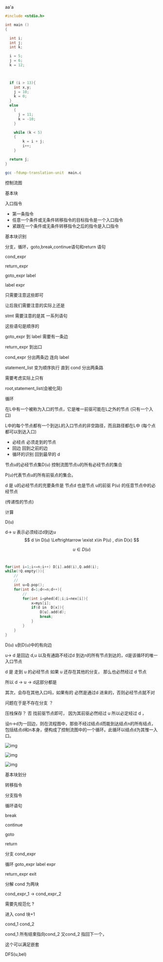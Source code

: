 aa'a



```c
#include <stdio.h>

int main ()
{

  int i;
  int j;
  int k;

  i = 5;
  j = 6;
  k = 12;

   

  if (i > 13){
    int x,y;
	j = 10;
	k = 0;	
  }
  else
    {
      j = 11;
      k = -10;
    }

    while (k < 5)
    {
        k = i + j;
        i++;      
    }

  return j;
}

```





```bash
gcc -fdump-translation-unit  main.c
```









控制流图







基本块





入口指令

* 第一条指令
* 任意一个条件或无条件转移指令的目标指令是一个入口指令
* 紧跟在一个条件或无条件转移指令之后的指令是入口指令





基本块识别



分支，循环，goto,break,continue语句和return 语句







cond_expr

return_expr

goto_expr label

label expr





只需要注意这些即可

让后我们需要注意的实际上还是



stmt  需要注意的是其 一系列语句

这些语句是顺序的





goto_expr 到 label 需要有一条边

return_expr 到出口



cond_expr 分出两条边 连向 label 



statement_list   变为顺序执行	   直到 cond 分出两条路





需要考虑实际上只有

root,statement_list(会被化简)





循环



在L中有一个被称为入口的节点，它是唯一前驱可能在L之外的节点  (只有一个入口)

L中的每个节点都有一个到达L的入口节点的非空路径，而且路径都在L中 (每个点都可以到达入口)





* 必经点 必须走到的节点
* 回边  回到之前的边
* 循环的识别   回到最早的 d



节点u的必经节点集D(u) 控制流图节点u的所有必经节点的集合

P(u)代表节点u的所有前驱点的集合。



d 是 u的必经节点的充要条件是 节点d 也是节点 u的前驱 P(u) 的任意节点中的必经节点

(传递性的节点)



计算

D(u)

d-> u 表示必须经过d到达u
$$
d \in D(u) \Leftrightarrow \exist x\in P(u) , d\in D(x)
$$


$$
u\in D(u)
$$


```c++


for(int i=1;i<=n;i++) D[i].add(i),Q.add(i);
while(!Q.empty()){
	//
   	//
    int u=Q.pop();
    for(int d=1;d<=n;d++){
        //
        for(int i=phed[d];i;i=nex[i]){
            x=mys[i];
            if(d in  D[x]){
                D[u].add(d);
                break;
            }
        }
    }
}
```








D(u)           u到D(u)中的有向边

u-> d 是回边      d,u 以及有通路不经过d 到达n的所有节点到达的，d是该循环的唯一入口节点





d 是 走到 u 的必经节点  如果 u 还存在其他的分支， 那么也必然经过 d 节点

所以 d -> u -> d这部分都是



其次，会存在其他入口吗，如果有的 必然是通过d 进来的，否则必经节点就不对







问题在于是不存在分支 ？

压栈保存？ 否 找前驱节点即可， 因为其前驱必然经过 u   所以必定经过 d ， 







设n->d为一回边，则在流程图中，那些不经过结点d而能到达结点n的所有结点，包括结点d和n本身，便构成了控制流图中的一个循环。此循环以结点d为其惟一入口。









![img](https://p.ananas.chaoxing.com/star3/origin/7a3ec1e662646eb8c5f14aa4de3909c6)

![img](https://p.ananas.chaoxing.com/star3/origin/26cd2e09fc661b517f030c1af13dc877)

![img](https://p.ananas.chaoxing.com/star3/700_500/ccf2ee66f325d64728d6f348e4663ffc)















基本块划分





转移指令

分支指令

循环语句

break

continue

goto

return









分支   cond_expr





循环 goto_expr label expr

return_expr exit 







分解 cond 为两块 



cond_expr_1 -> cond_expr_2



 



需要先规范化 ?













进入 cond 块+1

cond_1 cond_2 

cond_1 所有结束指向cond_2 又cond_2 指回下一个，



这个可以满足嵌套



DFS(u,bel)









